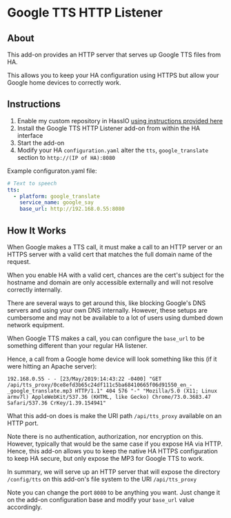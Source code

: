 Google TTS HTTP Listener
======

## About
This add-on provides an HTTP server that serves up Google TTS files from HA.

This allows you to keep your HA configuration using HTTPS but allow your Google home devices to correctly work.

## Instructions
1. Enable my custom repository in HassIO [using instructions provided here](https://github.com/mljenkinsdotcom/hassio-addons)
2. Install the Google TTS HTTP Listener add-on from within the HA interface
3. Start the add-on
4. Modify your HA `configuration.yaml` alter the `tts`, `google_translate` section to `http://(IP of HA):8080`

Example configuraton.yaml file:
```yaml
# Text to speech
tts:
  - platform: google_translate
    service_name: google_say
    base_url: http://192.168.0.55:8080
```

## How It Works
When Google makes a TTS call, it must make a call to an HTTP server or an HTTPS server with a valid cert that matches the full domain name of the request.

When you enable HA with a valid cert, chances are the cert's subject for the hostname and domain are only accessible externally and will not resolve correctly internally.

There are several ways to get around this, like blocking Google's DNS servers and using your own DNS internally.  However, these setups are cumbersome and may not be available to a lot of users using dumbed down network equipment.

When Google TTS makes a call, you can configure the `base_url` to be something different than your regular HA listener.

Hence, a call from a Google home device will look something like this (if it were hitting an Apache server):
```
192.168.0.55 - - [23/May/2019:14:43:22 -0400] "GET /api/tts_proxy/0ce8efd3b65c24df111c5ba68410665f06d91550_en_-_google_translate.mp3 HTTP/1.1" 404 576 "-" "Mozilla/5.0 (X11; Linux armv7l) AppleWebKit/537.36 (KHTML, like Gecko) Chrome/73.0.3683.47 Safari/537.36 CrKey/1.39.154941"
```

What this add-on does is make the URI path `/api/tts_proxy` available on an HTTP port.

Note there is no authentication, authorization, nor encryption on this.
However, typically that would be the same case if you expose HA via HTTP.
Hence, this add-on allows you to keep the native HA HTTPS configuration to keep HA secure, but only expose the MP3 for Google TTS to work.

In summary, we will serve up an HTTP server that will expose the directory `/config/tts` on this add-on's file system to the URI `/api/tts_proxy`

Note you can change the port `8080` to be anything you want.
Just change it on the add-on configuration base and modify your `base_url` value accordingly.

